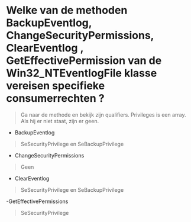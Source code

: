 # Welke van de methoden BackupEventlog, ChangeSecurityPermissions, ClearEventlog , GetEffectivePermission van de Win32_NTEventlogFile klasse vereisen specifieke consumerrechten ?

>Ga naar de methode en bekijk zijn qualifiers. Privileges is een array. Als hij er niet staat, zijn er geen.

- BackupEventlog
>SeSecurityPrivilege en SeBackupPrivilege

- ChangeSecurityPermissions
>Geen

- ClearEventlog
>SeSecurityPrivilege en SeBackupPrivilege

-GetEffectivePermissions
>SeSecurityPrivilege
